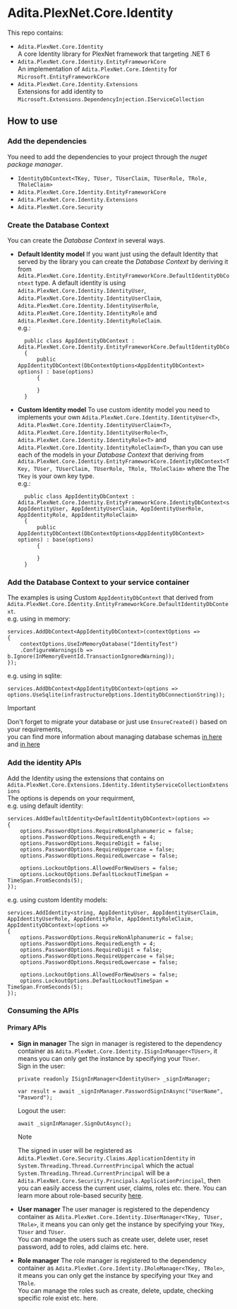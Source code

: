 # Adita.PlexNet.Core.Identity

This repo contains:
- `Adita.PlexNet.Core.Identity`
  <br>A core Identity library for PlexNet framework that targeting .NET 6
- `Adita.PlexNet.Core.Identity.EntityFrameworkCore`
  <br>An implementation of `Adita.PlexNet.Core.Identity` for `Microsoft.EntityFrameworkCore`
- `Adita.PlexNet.Core.Identity.Extensions`
  <br>Extensions for add identity to `Microsoft.Extensions.DependencyInjection.IServiceCollection`

## How to use

### Add the dependencies
You need to add the dependencies to your project through the *nuget package manager*.
- `IdentityDbContext<TKey, TUser, TUserClaim, TUserRole, TRole, TRoleClaim>`
- `Adita.PlexNet.Core.Identity.EntityFrameworkCore`
- `Adita.PlexNet.Core.Identity.Extensions`
- `Adita.PlexNet.Core.Security`

### Create the Database Context
You can create the *Database Context* in several ways.
- **Default Identity model**
  If you want just using the default Identity that served by the library you can create the *Database Context* by deriving it from `Adita.PlexNet.Core.Identity.EntityFrameworkCore.DefaultIdentityDbContext` type.
  A default identity is using `Adita.PlexNet.Core.Identity.IdentityUser`, `Adita.PlexNet.Core.Identity.IdentityUserClaim`, `Adita.PlexNet.Core.Identity.IdentityUserRole`, `Adita.PlexNet.Core.Identity.IdentityRole`
  and `Adita.PlexNet.Core.Identity.IdentityRoleClaim`.<br>
  e.g.:
  ```
    public class AppIdentityDbContext : Adita.PlexNet.Core.Identity.EntityFrameworkCore.DefaultIdentityDbContext
    {
        public AppIdentityDbContext(DbContextOptions<AppIdentityDbContext> options) : base(options)
        {

        }
    }
  ```
- **Custom Identity model**
  To use custom identity model you need to implements your own `Adita.PlexNet.Core.Identity.IdentityUser<T>`, `Adita.PlexNet.Core.Identity.IdentityUserClaim<T>`, `Adita.PlexNet.Core.Identity.IdentityUserRole<T>`, `Adita.PlexNet.Core.Identity.IdentityRole<T>`
  and `Adita.PlexNet.Core.Identity.IdentityRoleClaim<T>`, than you can use each of the models in your *Database Context* that deriving from `Adita.PlexNet.Core.Identity.EntityFrameworkCore.IdentityDbContext<TKey, TUser, TUserClaim, TUserRole, TRole, TRoleClaim>` where the The `TKey` is your own key type.<br>
  e.g.:
  ```
    public class AppIdentityDbContext : Adita.PlexNet.Core.Identity.EntityFrameworkCore.IdentityDbContext<string, AppIdentityUser, AppIdentityUserClaim, AppIdentityUserRole, AppIdentityRole, AppIdentityRoleClaim>
    {
        public AppIdentityDbContext(DbContextOptions<AppIdentityDbContext> options) : base(options)
        {

        }
    }
  ```

### Add the Database Context to your service container
The examples is using Custom `AppIdentityDbContext` that derived from `Adita.PlexNet.Core.Identity.EntityFrameworkCore.DefaultIdentityDbContext`.<br>
e.g. using in memory:
```
services.AddDbContext<AppIdentityDbContext>(contextOptions =>
{
    contextOptions.UseInMemoryDatabase("IdentityTest")
    .ConfigureWarnings(b => b.Ignore(InMemoryEventId.TransactionIgnoredWarning));
});
```

e.g. using in sqlite:
```
services.AddDbContext<AppIdentityDbContext>(options => options.UseSqlite(infrastructureOptions.IdentityDbConnectionString));
```

  > [!IMPORTANT]
  > Don't forget to migrate your database or just use `EnsureCreated()` based on your requirements,<br>
  > you can find more information about managing database schemas [in here](https://learn.microsoft.com/en-us/ef/core/managing-schemas/migrations/applying?tabs=dotnet-core-cli) and [in here](https://learn.microsoft.com/en-us/ef/core/managing-schemas/ensure-created)

### Add the identity APIs
Add the Identity using the extensions that contains on `Adita.PlexNet.Core.Extensions.Identity.IdentityServiceCollectionExtensions`<br>
The options is depends on your requirment,<br>
e.g. using default identity:
```
services.AddDefaultIdentity<DefaultIdentityDbContext>(options =>
{
    options.PasswordOptions.RequireNonAlphanumeric = false;
    options.PasswordOptions.RequiredLength = 4;
    options.PasswordOptions.RequireDigit = false;
    options.PasswordOptions.RequireUppercase = false;
    options.PasswordOptions.RequiredLowercase = false;

    options.LockoutOptions.AllowedForNewUsers = false;
    options.LockoutOptions.DefaultLockoutTimeSpan = TimeSpan.FromSeconds(5);
});
```

e.g. using custom Identity models:
```
services.AddIdentity<string, AppIdentityUser, AppIdentityUserClaim, AppIdentityUserRole, AppIdentityRole, AppIdentityRoleClaim, AppIdentityDbContext>(options =>
{
    options.PasswordOptions.RequireNonAlphanumeric = false;
    options.PasswordOptions.RequiredLength = 4;
    options.PasswordOptions.RequireDigit = false;
    options.PasswordOptions.RequireUppercase = false;
    options.PasswordOptions.RequiredLowercase = false;
 
    options.LockoutOptions.AllowedForNewUsers = false;
    options.LockoutOptions.DefaultLockoutTimeSpan = TimeSpan.FromSeconds(5);
});
```

### Consuming the APIs
#### Primary APIs
- **Sign in manager**
  The sign in manager is registered to the dependency container as `Adita.PlexNet.Core.Identity.ISignInManager<TUser>`, it means you can only get the instance by specifying your `TUser`.<br>
  Sign in the user:
  ```
  private readonly ISignInManager<IdentityUser> _signInManager;
  ```
  ```
  var result = await _signInManager.PasswordSignInAsync("UserName", "Pasword");
  ```
  Logout the user:
  ```
  await _signInManager.SignOutAsync();
  ```
  > [!NOTE]
  > The signed in user will be registered as `Adita.PlexNet.Core.Security.Claims.ApplicationIdentity` in `System.Threading.Thread.CurrentPrincipal` which the actual `System.Threading.Thread.CurrentPrincipal`
  > will be a `Adita.PlexNet.Core.Security.Principals.ApplicationPrincipal`, then you can easily access the current user, claims, roles etc. there.
  > You can learn more about role-based security [here](https://learn.microsoft.com/en-us/dotnet/standard/security/role-based-security).

- **User manager**
  The user manager is registered to the dependency container as `Adita.PlexNet.Core.Identity.IUserManager<TKey, TUser, TRole>`, it means you can only get the instance by specifying your `TKey`, `TUser` and `TUser`.<br>
  You can manage the users such as create user, delete user, reset password, add to roles, add claims etc. here.

- **Role manager**
  The role manager is registered to the dependency container as `Adita.PlexNet.Core.Identity.IRoleManager<TKey, TRole>`, it means you can only get the instance by specifying your `TKey` and `TRole`.<br>
  You can manage the roles such as create, delete, update, checking specific role exist etc. here.